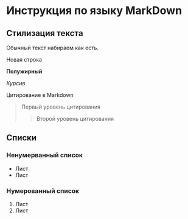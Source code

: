 # Инструкция по языку MarkDown

## Стилизация текста

Обычный текст набираем как есть.

Новая строка

**Полужирный**

*Курсив*

Цитирование в Markdown
> Первый уровень цитирования
>> Второй уровень цитирования

## Списки
### Ненумерванный список
* Лист
* Лист
### Нумерованный список
1. Лист
2. Лист
